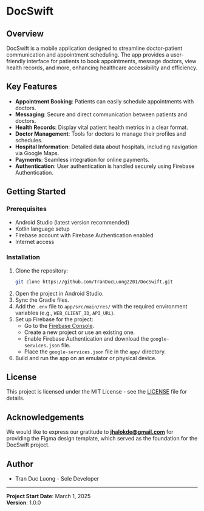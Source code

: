 # DocSwift

## Overview
DocSwift is a mobile application designed to streamline doctor-patient communication and appointment scheduling. The app provides a user-friendly interface for patients to book appointments, message doctors, view health records, and more, enhancing healthcare accessibility and efficiency.

## Key Features
- **Appointment Booking**: Patients can easily schedule appointments with doctors.
- **Messaging**: Secure and direct communication between patients and doctors.
- **Health Records**: Display vital patient health metrics in a clear format.
- **Doctor Management**: Tools for doctors to manage their profiles and schedules.
- **Hospital Information**: Detailed data about hospitals, including navigation via Google Maps.
- **Payments**: Seamless integration for online payments.
- **Authentication**: User authentication is handled securely using Firebase Authentication.

## Getting Started

### Prerequisites
- Android Studio (latest version recommended)
- Kotlin language setup
- Firebase account with Firebase Authentication enabled
- Internet access

### Installation
1. Clone the repository:
   ```bash
   git clone https://github.com/TranDucLuong2201/DocSwift.git
   ```
2. Open the project in Android Studio.
3. Sync the Gradle files.
4. Add the `.env` file to `app/src/main/res/` with the required environment variables (e.g., `WEB_CLIENT_ID`, `API_URL`).
5. Set up Firebase for the project:
   - Go to the [Firebase Console](https://console.firebase.google.com/).
   - Create a new project or use an existing one.
   - Enable Firebase Authentication and download the `google-services.json` file.
   - Place the `google-services.json` file in the `app/` directory.
6. Build and run the app on an emulator or physical device.

## License
This project is licensed under the MIT License - see the [LICENSE](LICENSE) file for details.

## Acknowledgements
We would like to express our gratitude to **jhalokde@gmail.com** for providing the Figma design template, which served as the foundation for the DocSwift project.

## Author
- Tran Duc Luong - Sole Developer

---
**Project Start Date**: March 1, 2025  
**Version**: 1.0.0

